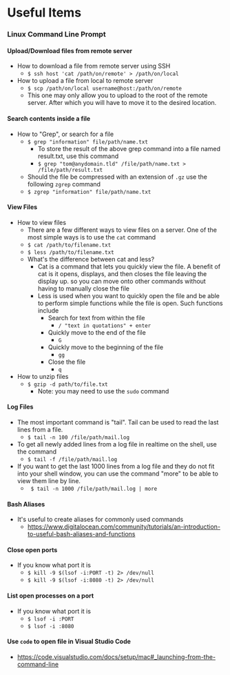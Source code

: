 # Useful Items
### Linux Command Line Prompt
#### Upload/Download files from remote server
 - How to download a file from remote server using SSH
	 - `$ ssh host 'cat /path/on/remote' > /path/on/local`
 - How to upload a file from local to remote server
	 -  `$ scp /path/on/local username@host:/path/on/remote`
	 - This one may only allow you to upload to the root of the remote server. After which you will have to move it to the desired location.
#### Search contents inside a file
 - How to "Grep", or search for a file
	 - `$ grep "information" file/path/name.txt`
		 - To store the result of the above grep command into a file named result.txt, use this command
		 - `$ grep "tom@anydomain.tld" /file/path/name.txt > /file/path/result.txt`
	 - Should the file be compressed with an extension of `.gz` use the following `zgrep` command
	 - `$ zgrep "information" file/path/name.txt`
#### View Files
 - How to view files
	 - There are a few different ways to view files on a server. One of the most simple ways is to use the `cat` command
	 - `$ cat /path/to/filename.txt`
	 - `$ less /path/to/filename.txt`
	 - What's the difference between cat and less?
	 	 - Cat is a command that lets you quickly view the file. A benefit of cat is it opens, displays, and then closes the file leaving the display up. so you can move onto other commands without having to manually close the file
		 - Less is used when you want to quickly open the file and be able to perform simple functions while the file is open. Such functions include
		 	 - Search for text from within the file
				 - `/ "text in quotations" + enter`
			 - Quickly move to the end of the file
			 	 - `G`
			 - Quickly move to the beginning of the file
			 	 - `gg`
			 - Close the file
			 	 - `q`
 - How to unzip files 
	 - `$ gzip -d path/to/file.txt`
	 	 - Note: you may need to use the `sudo` command
#### Log Files
 - The most important command is "tail". Tail can be used to read the last lines from a file. 
	 - `$ tail -n 100 /file/path/mail.log`
 - To get all newly added lines from a log file in realtime on the shell, use the command
	 - `$ tail -f /file/path/mail.log`
 - If you want to get the last 1000 lines from a log file and they do not fit into your shell window, you can use the command "more" to be able to view them line by line.
	 - ` $ tail -n 1000 /file/path/mail.log | more`

#### Bash Aliases
 - It's useful to create aliases for commonly used commands
	- https://www.digitalocean.com/community/tutorials/an-introduction-to-useful-bash-aliases-and-functions

#### Close open ports
 - If you know what port it is
	- `$ kill -9 $(lsof -i:PORT -t) 2> /dev/null`
	- `$ kill -9 $(lsof -i:8080 -t) 2> /dev/null`
#### List open processes on a port
 - If you know what port it is
 	- `$ lsof -i :PORT`
	- `$ lsof -i :8080`
#### Use `code` to open file in Visual Studio Code
 - https://code.visualstudio.com/docs/setup/mac#_launching-from-the-command-line
